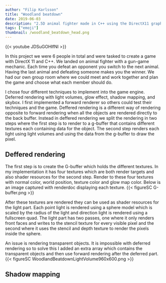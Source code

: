```yaml
---
author: "Filip Karlsson"
title: "Woodland beatdown"
date: 2019-06-03
description: "2.5D animal fighter made in C++ using the DirectX11 graphics API where I made a deferred renderer with volume lights and more"
tags: ["emoji"]
thumbnail: /woodland_beatdown_head.png
---
```


{{< youtube JDSuGOHlfNI >}}

In this project we were 6 people in total and were tasked to create a game with DirectX 11 and C++. We landed on animal fighter with a gun-game mechanic. Each time you defeat an opponent you switch to the next animal. Having the last animal and defeating someone makes you the winner. We had our own group room where we could meet and work together and plan the game and choose what each member should do.

I chose four different techniques to implement into the game engine. Deferred rendering with light volumes, glow effect, shadow mapping, and skybox. I first implemented a forward renderer so others could test their techniques and the game. Deffered rendering is a different way of rendering opposite to forward rendering when all the objects are rendered directly to the back buffer. Instead in deffered rendering we split the rendering in two steps where the first step is to render to a g-buffer that contains different textures each containing data for the object. The second step renders each light using light volumes and using the data from the g-buffer to draw the pixel.

## Deffered rendering
The first step is to create the G-buffer which holds the different textures. In my implementation it has four textures which are both render targets and also shader resources for the second step. Render to these four textures with normal color, world position, texture color and glow map color. Below is an image captured with renderdoc displaying each texture.
{{< figureSC G-buffer.png >}}

After these textures are rendered they can be used as shader resources for the light part. Each point light is rendered using a sphere model which is scaled by the radius of the light and direction light is rendered using a fullscreen quad. The light part has two passes, one where it only renders front faces and writes to the stencil texture for every visible pixel and the second where it uses the stencil and depth texture to render the pixels inside the sphere.

An issue is rendering transparent objects. It is impossible with deferred rendering so to solve this I added an extra array which contains the transparent objects and then use forward rendering after the deferred part. 
{{< figureSC WoodlandBeatdownLightVolume960x600.png >}}
## Shadow mapping
